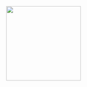 <div align="center">
  <img height="200" src="https://media.giphy.com/media/v1.Y2lkPTc5MGI3NjExcGF2Y3A0MjJlb2xxM3RmMWY0cmhqcWljYTkyMGF3dmZ0dWU5cTJvNCZlcD12MV9naWZzX3NlYXJjaCZjdD1n/xTiIzJSKB4l7xTouE8/giphy.gif"  />
</div>

###
